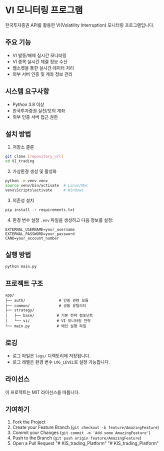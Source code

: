# VI 모니터링 프로그램

한국투자증권 API를 활용한 VI(Volatility Interruption) 모니터링 프로그램입니다.

## 주요 기능

- VI 발동/해제 실시간 모니터링
- VI 종목 실시간 체결 정보 수신
- 웹소켓을 통한 실시간 데이터 처리
- 외부 서버 인증 및 계좌 정보 관리

## 시스템 요구사항

- Python 3.8 이상
- 한국투자증권 실전/모의 계좌
- 외부 인증 서버 접근 권한

## 설치 방법

1. 저장소 클론
```bash
git clone [repository_url]
cd VI_trading
```

2. 가상환경 생성 및 활성화
```bash
python -m venv venv
source venv/bin/activate  # Linux/Mac
venv\Scripts\activate     # Windows
```

3. 의존성 설치
```bash
pip install -r requirements.txt
```

4. 환경 변수 설정
`.env` 파일을 생성하고 다음 정보를 설정:
```
EXTERNAL_USERNAME=your_username
EXTERNAL_PASSWORD=your_password
CANO=your_account_number
```

## 실행 방법

```bash
python main.py
```

## 프로젝트 구조

```
app/
├── auth/               # 인증 관련 모듈
├── common/             # 공통 유틸리티
├── strategy/
│   ├── base/          # 기본 전략 컴포넌트
│   └── vi/            # VI 모니터링 전략
└── main.py            # 메인 실행 파일
```

## 로깅

- 로그 파일은 `logs/` 디렉토리에 저장됩니다.
- 로그 레벨은 환경 변수 `LOG_LEVEL`로 설정 가능합니다.

## 라이선스

이 프로젝트는 MIT 라이선스를 따릅니다.

## 기여하기

1. Fork the Project
2. Create your Feature Branch (`git checkout -b feature/AmazingFeature`)
3. Commit your Changes (`git commit -m 'Add some AmazingFeature'`)
4. Push to the Branch (`git push origin feature/AmazingFeature`)
5. Open a Pull Request "# KIS_trading_Platform"  "# KIS_trading_Platform" 
